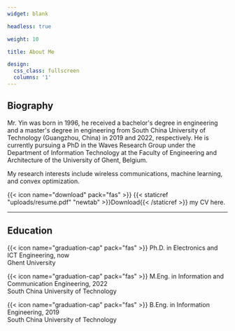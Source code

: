 ```yaml
---
widget: blank

headless: true

weight: 10

title: About Me

design:
  css_class: fullscreen
  columns: '1'
---
```


## **Biography**

Mr. Yin was born in 1996, he received a bachelor's degree in engineering and a master's degree in engineering from South China University of Technology (Guangzhou, China) in 2019 and 2022, respectively. He is currently pursuing a PhD in the Waves Research Group under the Department of Information Technology at the Faculty of Engineering and Architecture of the University of Ghent, Belgium.

My research interests include wireless communications, machine learning, and convex optimization.

{{< icon name="download" pack="fas" >}} {{< staticref "uploads/resume.pdf" "newtab" >}}Download{{< /staticref >}} my CV here.

---

## **Education**

{{< icon name="graduation-cap" pack="fas" >}} Ph.D. in Electronics and ICT Engineering, now\
Ghent University

{{< icon name="graduation-cap" pack="fas" >}} M.Eng. in Information and Communication Engineering, 2022\
South China University of Technology

{{< icon name="graduation-cap" pack="fas" >}} B.Eng. in Information Engineering, 2019\
South China University of Technology
